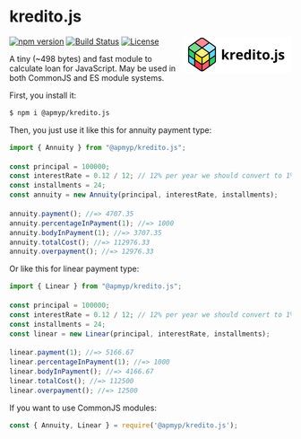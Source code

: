 # kredito.js

<img src="/logo.svg" align="right" alt="kredito.js logo" width="195" height="64">

[![npm version](https://badge.fury.io/js/%40apmyp%2Fkredito.js.svg)](https://badge.fury.io/js/%40apmyp%2Fkredito.js)
[![Build Status](https://travis-ci.org/Apmyp/kredito.js.svg?branch=master)](https://travis-ci.org/Apmyp/kredito.js)
[![License](https://img.shields.io/badge/license-MIT-green.svg)](https://en.wikipedia.org/wiki/MIT_License)

A tiny (~498 bytes) and fast module to calculate loan for JavaScript. May be used in both CommonJS and ES module systems.

First, you install it:

```bash
$ npm i @apmyp/kredito.js
```

Then, you just use it like this for annuity payment type:

```javascript
import { Annuity } from "@apmyp/kredito.js";

const principal = 100000;
const interestRate = 0.12 / 12; // 12% per year we should convert to 1% per month
const installments = 24;
const annuity = new Annuity(principal, interestRate, installments);

annuity.payment(); //=> 4707.35
annuity.percentageInPayment(1); //=> 1000
annuity.bodyInPayment(1); //=> 3707.35
annuity.totalCost(); //=> 112976.33
annuity.overpayment(); //=> 12976.33
```

Or like this for linear payment type:

```javascript
import { Linear } from "@apmyp/kredito.js";

const principal = 100000;
const interestRate = 0.12 / 12; // 12% per year we should convert to 1% per month
const installments = 24;
const linear = new Linear(principal, interestRate, installments);

linear.payment(1); //=> 5166.67
linear.percentageInPayment(1); //=> 1000
linear.bodyInPayment(); //=> 4166.67
linear.totalCost(); //=> 112500
linear.overpayment(); //=> 12500
```

If you want to use CommonJS modules:

```javascript
const { Annuity, Linear } = require('@apmyp/kredito.js');
```
